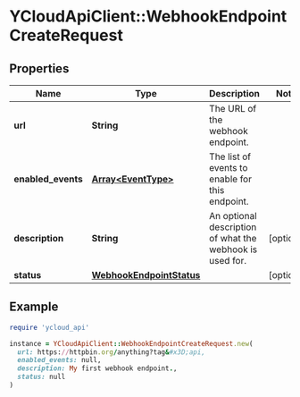# YCloudApiClient::WebhookEndpointCreateRequest

## Properties

| Name | Type | Description | Notes |
| ---- | ---- | ----------- | ----- |
| **url** | **String** | The URL of the webhook endpoint. |  |
| **enabled_events** | [**Array&lt;EventType&gt;**](EventType.md) | The list of events to enable for this endpoint. |  |
| **description** | **String** | An optional description of what the webhook is used for. | [optional] |
| **status** | [**WebhookEndpointStatus**](WebhookEndpointStatus.md) |  | [optional] |

## Example

```ruby
require 'ycloud_api'

instance = YCloudApiClient::WebhookEndpointCreateRequest.new(
  url: https://httpbin.org/anything?tag&#x3D;api,
  enabled_events: null,
  description: My first webhook endpoint.,
  status: null
)
```

